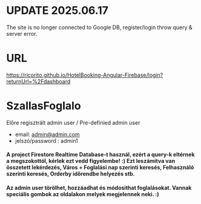 # UPDATE 2025.06.17
The site is no longer connected to Google DB, register/login throw query & server error.
# URL
  https://ricorito.github.io/HotelBooking-Angular-Firebase/login?returnUrl=%2Fdashboard

# SzallasFoglalo
Előre regisztrált admin user / Pre-definied admin user
  - email: admin@admin.com
  - jelszó/password : admin1

#### A project Firestore Realtime Database-t használ, ezért a query-k eltérnek a megszokottól, kérlek ezt vedd figyelembe! :) Ezt leszámitva van összetett lekérdezés, Város + Foglalási nap szerinti keresés, Felhasználó szerinti keresés, Orderby időrendbe helyezés stb.

#### Az admin user törölhet, hozzáadhat és módosithat foglalásokat. Vannak speciális gombok az oldalakon melyek megjelennek neki. :)
